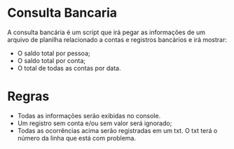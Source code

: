 # Consulta Bancaria
A consulta bancária é um script que irá pegar as informações de um arquivo de planilha relacionado a contas e registros bancários e irá mostrar:

<ul>
<li>O saldo total por pessoa;</li>
<li>O saldo total por conta;</li>
<li>O total de todas as contas por data.</li>
</ul>

# Regras

<ul>
  <li>Todas as informações serão exibidas no console.</li>
  <li>Um registro sem conta e/ou sem valor será ignorado;</li>
<li>Todas as ocorrências acima serão registradas em um txt. O txt terá o número da linha que está com problema.</li>
</ul>

